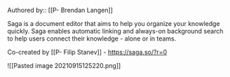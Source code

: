 Authored by:: [[P- Brendan Langen]]

Saga is a document editor that aims to help you organize your knowledge quickly. Saga enables automatic linking and always-on background search to help users connect their knowledge - alone or in teams. 

Co-created by [[P- Filip Stanev]] - https://saga.so/?r=0

![[Pasted image 20210915125220.png]]